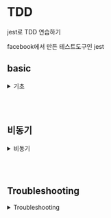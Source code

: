 # TDD

jest로 TDD 연습하기

facebook에서 만든 테스트도구인 jest

## basic

<details>
<summary>기초</summary>

### 설치

```shell
npm i -D jest
```

### 기본 구조

```js
test('2+3은 5다.', () => {
  expect(fn.add(2, 3)).toBe(5);
});
```

- test("설명", 테스트 함수)
- expext(검증 할 대상)
- toBe(기대되는 값)
- .not.toBe(기대되는 값이 나오지 않을 것을 예상)

#### toEqual, toStrictEqual

배열이나 객체는 재귀적으로 돌면서 비교를 하기 때문에 `toBe`가 아닌 `toEqual`을 사용해야 한다.
좀 더 엄격하게 체크하기 위해서는 `toStrictEqual`을 사용해야 한다.
<br /><br />

#### 기타 메서드

- `toBeNull()` -> null 체크
- `toBeUndefined()` -> undefined 체크
- `toBeDefined()` -> defined 체크
- `toBeTruthy()` -> true 체크
- `toBeFalsy()` -> false 체크
- `toBeGreaterThan(1)` -> 크다
- `toBeGreaterThanOrEqual(1)` -> 크거나 같다
- `toBeLessThan(1)` -> 작다
- `toBeLessThanOrEqual(1)` -> 작거나 같다
- `toBeCloseTo(1)` -> 값이 가까운지 체크 (0.1 + 0.2)
- `toMatch(/a/)` -> 정규표현식
- `toContain("song")` -> 배열에서 특정 요소 검색
- `toThrow()` -> 에러 체크
- `toThrow("-")` -> 에러 내용 체크
- `toBe` ->

<br /><br />

</details>

<br /><br />

## 비동기

<details>
<summary>비동기</summary>

### callback

비동기 코드를 일반적으로 사용하면 jest는 시간을 기다리지 않고 바로 테스트를 종료합니다.  
따라서 done을 인자로 받아 done을 호출하면 됩니다.

e.g.

```js
test('이름은 song - callback', done => {
  function testCallback(name) {
    try {
      expect(name).toBe('song');
      done();
    } catch (error) {
      console.error(error);
      done();
    }
  }
  fn.getName(testCallback);
});
```

### promise

promise의 경우 jest는 resolve를 기다립니다.  
test안에서는 두 가지 방법이 있습니다.

1. return
2. resolves 혹은 rejects matcher 이용하기

```js
test('이름은 song - promise', () => {
  // resolves or rejects
  return expect(fn.getNamePromise()).resolves.toBe('song');
  // or
  return fn.getNamePromise().then(name => {
    expect(name).toBe('song');
  });
});
```

### async

```js
test('이름은 song - async', async () => {
  const name = await fn.getNamePromise();
  expect(name).toBe('song');
  // or
  // await expect(fn.getNamePromise()).resolves.toBe('song');
});
```

</details>

<br /><br />

## Troubleshooting

<details>
<summary>Troubleshooting</summary>

에러 : `SyntaxError: Cannot use import statement outside a module`

해결 :

1. babel 설치

```shell
npm i -D @babel/core @babel/preset-env @babel/plugin-transform-modules-commonjs @babel/plugin-transform-runtime
```

2. babel.config.js 추가

```js
module.exports = {
  presets: ['@babel/preset-env'],
  env: { test: { plugins: ['@babel/plugin-transform-modules-commonjs', '@babel/plugin-transform-runtime'] } },
};
```

</details>
